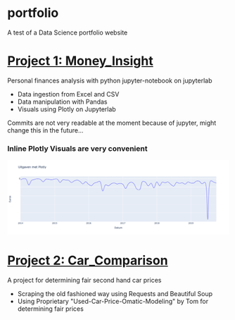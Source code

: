 # portfolio
A test of a Data Science portfolio website

# [Project 1: Money_Insight](https://github.com/WeaverTL/money-insight)
Personal finances analysis with python jupyter-notebook on jupyterlab
  - Data ingestion from Excel and CSV
  - Data manipulation with Pandas
  - Visuals using Plotly on Jupyterlab
 
Commits are not very readable at the moment because of jupyter, might change this in the future...

### Inline Plotly Visuals are very convenient

![](https://github.com/WeaverTL/portfolio/blob/master/images/PlotlyVisual.png)

# [Project 2: Car_Comparison](https://github.com/WeaverTL/Car_Comparison)
A project for determining fair second hand car prices
  - Scraping the old fashioned way using Requests and Beautiful Soup
  - Using Proprietary "Used-Car-Price-Omatic-Modeling" by Tom for determining fair prices
